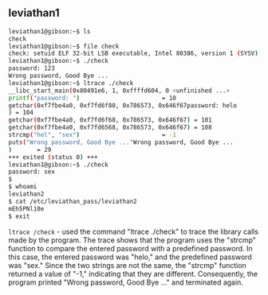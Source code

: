 ## leviathan1

```bash
leviathan1@gibson:~$ ls
check
leviathan1@gibson:~$ file check 
check: setuid ELF 32-bit LSB executable, Intel 80386, version 1 (SYSV), dynamically linked, interpreter /lib/ld-linux.so.2, BuildID[sha1]=aab009a1eb3940df51c668d1c35dc9cdc1191805, for GNU/Linux 3.2.0, not stripped
leviathan1@gibson:~$ ./check 
password: 123
Wrong password, Good Bye ...
leviathan1@gibson:~$ ltrace ./check 
__libc_start_main(0x80491e6, 1, 0xffffd604, 0 <unfinished ...>
printf("password: ")                       = 10
getchar(0xf7fbe4a0, 0xf7fd6f80, 0x786573, 0x646f67password: helo
) = 104
getchar(0xf7fbe4a0, 0xf7fd6f68, 0x786573, 0x646f67) = 101
getchar(0xf7fbe4a0, 0xf7fd6568, 0x786573, 0x646f67) = 108
strcmp("hel", "sex")                       = -1
puts("Wrong password, Good Bye ..."Wrong password, Good Bye ...
)       = 29
+++ exited (status 0) +++
leviathan1@gibson:~$ ./check 
password: sex
$ 
$ whoami
leviathan2
$ cat /etc/leviathan_pass/leviathan2
mEh5PNl10e
$ exit
```

` ltrace /check ` - used the command "ltrace ./check" to trace the library calls made by the program. The trace shows that the program uses the "strcmp" function to compare the entered password with a predefined password. In this case, the entered password was "helo," and the predefined password was "sex." Since the two strings are not the same, the "strcmp" function returned a value of "-1," indicating that they are different. Consequently, the program printed "Wrong password, Good Bye ..." and terminated again.